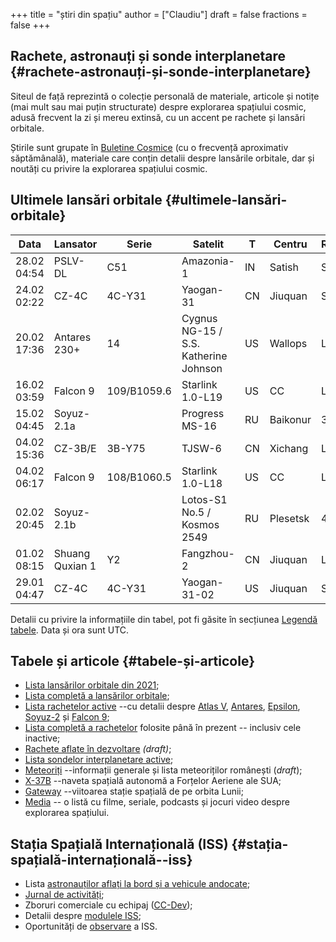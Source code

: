 +++
title = "știri din spațiu"
author = ["Claudiu"]
draft = false
fractions = false
+++

## Rachete, astronauți și sonde interplanetare {#rachete-astronauți-și-sonde-interplanetare}

Siteul de față reprezintă o colecție personală de materiale, articole și notițe (mai mult sau mai puțin structurate) despre explorarea spațiului cosmic, adusă frecvent la zi și mereu extinsă, cu un accent pe rachete și lansări orbitale.

Știrile sunt grupate în [Buletine Cosmice](/bul) (cu o frecvență aproximativ săptămânală), materiale care conțin detalii despre lansările orbitale, dar și noutăți cu privire la explorarea spațiului cosmic.


## Ultimele lansări orbitale {#ultimele-lansări-orbitale}

| Data        | Lansator        | Serie       | Satelit                               | T  | Centru   | Rampă | R. | Bul             |
|-------------|-----------------|-------------|---------------------------------------|----|----------|-------|----|-----------------|
| 28.02 04:54 | PSLV-DL         | C51         | Amazonia-1                            | IN | Satish   | SLP   | S  | [108](/bul/108) |
| 24.02 02:22 | CZ-4C           | 4C-Y31      | Yaogan-31                             | CN | Jiuquan  | SLS-2 | S  | [107](/bul/107) |
| 20.02 17:36 | Antares 230+    | 14          | Cygnus NG-15 / S.S. Katherine Johnson | US | Wallops  | LP-0A | S  | [107](/bul/107) |
| 16.02 03:59 | Falcon 9        | 109/B1059.6 | Starlink 1.0-L19                      | US | CC       | LC40  | S  | [106](/bul/106) |
| 15.02 04:45 | Soyuz-2.1a      |             | Progress MS-16                        | RU | Baikonur | 31/6  | S  | [106](/bul/106) |
| 04.02 15:36 | CZ-3B/E         | 3B-Y75      | TJSW-6                                | CN | Xichang  | LC3   | S  | [105](/bul/105) |
| 04.02 06:17 | Falcon 9        | 108/B1060.5 | Starlink 1.0-L18                      | US | CC       | LC40  | S  | [105](/bul/105) |
| 02.02 20:45 | Soyuz-2.1b      |             | Lotos-S1 No.5 / Kosmos 2549           | RU | Plesetsk | 43/4  | S  | [105](/bul/105) |
| 01.02 08:15 | Shuang Quxian 1 | Y2          | Fangzhou-2                            | CN | Jiuquan  | LA4   | F  | [105](/bul/105) |
| 29.01 04:47 | CZ-4C           | 4C-Y31      | Yaogan-31-02                          | US | Jiuquan  | SLS2  | S  | [104](/bul/104) |

Detalii cu privire la informațiile din tabel, pot fi găsite în secțiunea [Legendă tabele](/t/legenda_tabele). Data și ora sunt UTC.


## Tabele și articole {#tabele-și-articole}

-   [Lista lansărilor orbitale din 2021](/t/l2021);
-   [Lista completă a lansărilor orbitale](/t/lansari);
-   [Lista rachetelor active](/r/rachete_active) --cu detalii despre [Atlas V](/r/atlasv), [Antares](/r/antares), [Epsilon](/r/epsilon), [Soyuz-2](/r/soyuz-2) și [Falcon 9](/r/falcon9);
-   [Lista completă a rachetelor](/r/rachete) folosite până în prezent -- inclusiv cele inactive;
-   [Rachete aflate în dezvoltare](/r/viitor) _(draft)_;
-   [Lista sondelor interplanetare active](/m/sonde);
-   [Meteoriți](/m/meteoriti) --informații generale și lista meteoriților românești (_draft_);
-   [X-37B](/m/x37b) --naveta spațială autonomă a Forțelor Aeriene ale SUA;
-   [Gateway](/m/gateway) --viitoarea stație spațială de pe orbita Lunii;
-   [Media](/m/media) -- o listă cu filme, seriale, podcasts și jocuri video despre explorarea spațiului.


## Stația Spațială Internațională (ISS) {#stația-spațială-internațională--iss}

-   Lista [astronauților aflați la bord și a vehicule andocate](/iss/iss/);
-   [Jurnal de activități](/iss/jurnal);
-   Zboruri comerciale cu echipaj ([CC-Dev](/iss/ccdev));
-   Detalii despre [modulele ISS](/iss/module);
-   Oportunități de [observare](https://www.heavens-above.com/PassSummary.aspx?satid=25544&lat=46.7712&lng=23.6236&loc=Cluj-Napoca&alt=0&tz=EET) a ISS.